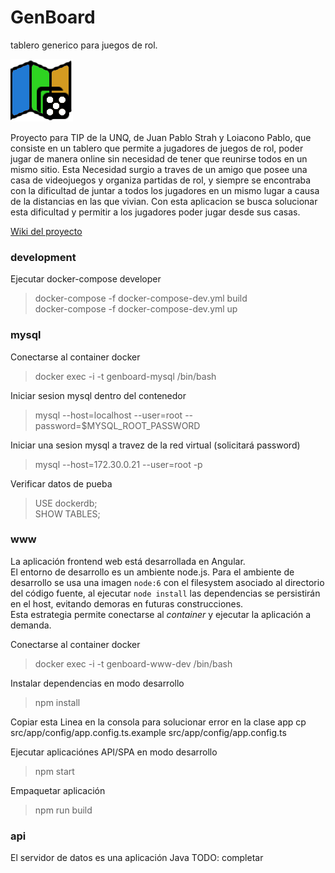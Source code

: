 # GenBoard
tablero generico para juegos de rol.

![GitHub Logo](/logo/dice.png)

Proyecto para TIP de la UNQ, de Juan Pablo Strah y Loiacono Pablo, que consiste en un tablero que permite a jugadores de juegos de rol, poder jugar de manera online sin necesidad de tener que reunirse todos en un mismo sitio. Esta Necesidad surgio a traves de un amigo que posee una casa de videojuegos y organiza partidas de rol, y siempre se encontraba con la dificultad de juntar a todos los jugadores en un mismo lugar a causa de la distancias en las que vivian. Con esta aplicacion se busca solucionar esta dificultad y permitir a los jugadores poder jugar desde sus casas.

[Wiki del proyecto](https://github.com/juanpablostrah/GenBoard/wiki)


### development

Ejecutar docker-compose developer
> docker-compose -f docker-compose-dev.yml build    
> docker-compose -f docker-compose-dev.yml up    

### mysql    

Conectarse al container docker    
> docker exec -i -t genboard-mysql /bin/bash   

Iniciar sesion mysql dentro del contenedor    
> mysql --host=localhost --user=root --password=$MYSQL_ROOT_PASSWORD

Iniciar una sesion mysql a travez de la red virtual (solicitará password)
> mysql --host=172.30.0.21 --user=root -p    

Verificar datos de pueba

> USE dockerdb;    
> SHOW TABLES;    

### www    

La aplicación frontend web está desarrollada en Angular.    
El entorno de desarrollo es un ambiente node.js.
Para el ambiente de desarrollo se usa una imagen `node:6` con el filesystem
asociado al directorio del código fuente, al ejecutar `node install` las
dependencias se persistirán en el host, evitando demoras en futuras construcciones.   
Esta estrategia permite conectarse al *container* y ejecutar la aplicación a demanda.

Conectarse al container docker    
> docker exec -i -t genboard-www-dev /bin/bash    

Instalar dependencias en modo desarrollo  
> npm install     

Copiar esta Linea en la consola para solucionar error en la clase app
cp src/app/config/app.config.ts.example src/app/config/app.config.ts

Ejecutar aplicaciónes API/SPA en modo desarrollo  
> npm start     

Empaquetar aplicación  
> npm run build     

### api    

El servidor de datos es una aplicación Java
TODO: completar
